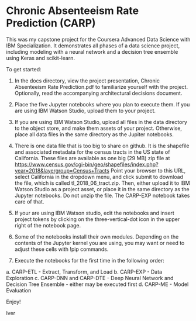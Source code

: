 # Chronic Absenteeism Rate Prediction (CARP)
This was my capstone project for the Coursera Advanced Data Science with IBM Specialization. It demonstrates all phases of a data science project, including modeling with a neural network and a decision tree ensemble using Keras and scikit-learn.

To get started:

1. In the docs directory, view the project presentation, Chronic Absenteeism Rate Prediction.pdf to familiarize yourself with the project. Optionally, read the accompanying architectural decisions document.

2. Place the five Jupyter notebooks where you plan to execute them.  If you are using IBM Watson Studio, upload them to your project.

3. If you are using IBM Watson Studio, upload all files in the data directory to the object store, and make them assets of your project.  Otherwise, place all data files in the same directory as the Jupiter notebooks.  

4. There is one data file that is too big to share on github.  It is the shapefile and associated metadata for the census tracts in the US state of California.  These files are available as one big (29 MB) zip file at 
https://www.census.gov/cgi-bin/geo/shapefiles/index.php?year=2018&layergroup=Census+Tracts 
Point your browser to this URL, select California in the dropdown menu, and click submit to download the file, which is called tl_2018_06_tract.zip.  Then, either upload it to IBM Watson Studio as a project asset, or place it in the same directory as the Jupyter notebooks. Do not unzip the file.  The CARP-EXP notebook takes care of that.

5. If your are using IBM Watson studio, edit the notebooks and insert project tokens by clicking on the three-vertical-dot icon in the upper right of the notebook page.

6. Some of the notebooks install their own modules.  Depending on the contents of the Jupyter kernel you are using, you may want or need to adjust these cells with !pip commands.

6. Execute the notebooks for the first time in the following order:

  a. CARP-ETL - Extract, Transform, and Load
  b. CARP-EXP - Data Exploration
  c. CARP-DNN and CARP-DTE - Deep Neural Network and Decision Tree Ensemble - either may be executed first
  d. CARP-ME - Model Evaluation
  
  Enjoy!
  
  Iver
